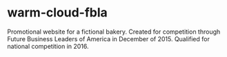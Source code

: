 # warm-cloud-fbla
Promotional website for a fictional bakery. Created for competition through Future Business Leaders of America in December of 2015. Qualified for national competition in 2016.
